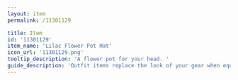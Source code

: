 ```yaml
---
layout: item
permalink: /11301129

title: Item
id: '11301129'
item_name: 'Lilac Flower Pot Hat'
icon_url: '11301129.png'
tooltip_description: 'A flower pot for your head. '
guide_description: 'Outfit items replace the look of your gear when equipped.'
---
```


